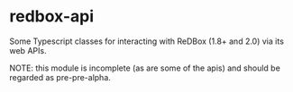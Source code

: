 redbox-api
==========

Some Typescript classes for interacting with ReDBox (1.8+ and 2.0) via
its web APIs.

NOTE: this module is incomplete (as are some of the apis) and should
be regarded as pre-pre-alpha.